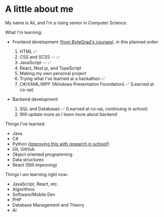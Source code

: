 <base target="_blank">

# A little about me

My name is Ali, and I'm a rising senior in Computer Science.

What I'm learning:
- Frontend development ([from ByteGrad's courses](https://www.youtube.com/@ByteGrad)), in this planned order:
  1) HTML ✅ 
  2) CSS and SCSS -- ✅ 
  3) JavaScript -- ✅ 
  4) React, Next.js, and TypeScript 
  5) Making my own personal project
  6) Trying what I've learned at a hackathon ✅
  7) C#/XAML/WPF (Windows Presentation Foundation) ✅ (Learned at co-op)

- Backend development
  1) SQL and Databases ✅ (Learned at co-op, continuing in school)
  2) Will update more as I learn more about backend

Things I've learned:
 - Java
 - C#
 - Python ([improving this with research in school!](https://github.com/GuangWeiToo/InteractiveMapWebsite))
 - Git, GitHub
 - Object oriented programming
 - Data structures
 - React (Still improving)

Things I am learning right now:

- JavaScript, React, etc.
- Algorithms
- Software/Mobile Dev
- PHP
- Database Management and Theory
- AI



